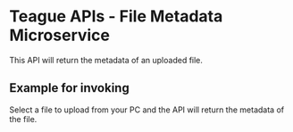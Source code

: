 Teague APIs - File Metadata Microservice
====================================

This API will return the metadata of an uploaded file.

Example for invoking
--------------------

Select a file to upload from your PC and the API will return the metadata of the file.